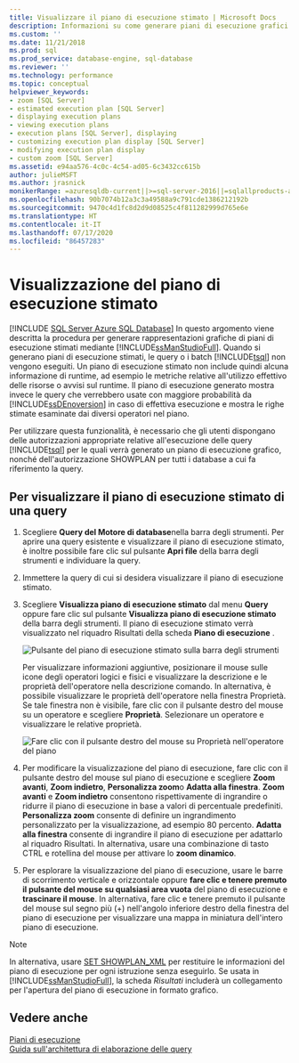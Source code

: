 ```yaml
---
title: Visualizzare il piano di esecuzione stimato | Microsoft Docs
description: Informazioni su come generare piani di esecuzione grafici stimati usando SQL Server Management Studio. Un piano di esecuzione stimato non contiene informazioni di runtime.
ms.custom: ''
ms.date: 11/21/2018
ms.prod: sql
ms.prod_service: database-engine, sql-database
ms.reviewer: ''
ms.technology: performance
ms.topic: conceptual
helpviewer_keywords:
- zoom [SQL Server]
- estimated execution plan [SQL Server]
- displaying execution plans
- viewing execution plans
- execution plans [SQL Server], displaying
- customizing execution plan display [SQL Server]
- modifying execution plan display
- custom zoom [SQL Server]
ms.assetid: e94aa576-4c0c-4c54-ad05-6c3432cc615b
author: julieMSFT
ms.author: jrasnick
monikerRange: =azuresqldb-current||>=sql-server-2016||=sqlallproducts-allversions||>=sql-server-linux-2017||=azuresqldb-mi-current
ms.openlocfilehash: 90b7074b12a3c3a49588a9c791cde1386212192b
ms.sourcegitcommit: 9470c4d1fc8d2d9d08525c4f811282999d765e6e
ms.translationtype: HT
ms.contentlocale: it-IT
ms.lasthandoff: 07/17/2020
ms.locfileid: "86457283"
---
```

# <a name="display-the-estimated-execution-plan"></a>Visualizzazione del piano di esecuzione stimato
[!INCLUDE [SQL Server Azure SQL Database](../../includes/applies-to-version/sql-asdb.md)]
  In questo argomento viene descritta la procedura per generare rappresentazioni grafiche di piani di esecuzione stimati mediante [!INCLUDE[ssManStudioFull](../../includes/ssmanstudiofull-md.md)]. Quando si generano piani di esecuzione stimati, le query o i batch [!INCLUDE[tsql](../../includes/tsql-md.md)] non vengono eseguiti. Un piano di esecuzione stimato non include quindi alcuna informazione di runtime, ad esempio le metriche relative all'utilizzo effettivo delle risorse o avvisi sul runtime. Il piano di esecuzione generato mostra invece le query che verrebbero usate con maggiore probabilità da [!INCLUDE[ssDEnoversion](../../includes/ssdenoversion-md.md)] in caso di effettiva esecuzione e mostra le righe stimate esaminate dai diversi operatori nel piano.  
  
 Per utilizzare questa funzionalità, è necessario che gli utenti dispongano delle autorizzazioni appropriate relative all'esecuzione delle query [!INCLUDE[tsql](../../includes/tsql-md.md)] per le quali verrà generato un piano di esecuzione grafico, nonché dell'autorizzazione SHOWPLAN per tutti i database a cui fa riferimento la query.  
  
## <a name="to-display-the-estimated-execution-plan-for-a-query"></a>Per visualizzare il piano di esecuzione stimato di una query  
  
1.  Scegliere **Query del Motore di database**nella barra degli strumenti. Per aprire una query esistente e visualizzare il piano di esecuzione stimato, è inoltre possibile fare clic sul pulsante **Apri file** della barra degli strumenti e individuare la query.  
  
2.  Immettere la query di cui si desidera visualizzare il piano di esecuzione stimato.  
  
3.  Scegliere **Visualizza piano di esecuzione stimato** dal menu **Query** oppure fare clic sul pulsante **Visualizza piano di esecuzione stimato** della barra degli strumenti. Il piano di esecuzione stimato verrà visualizzato nel riquadro Risultati della scheda **Piano di esecuzione** . 

    ![Pulsante del piano di esecuzione stimato sulla barra degli strumenti](../../relational-databases/performance/media/estimatedexecplantoolbar.png "Pulsante del piano di esecuzione stimato sulla barra degli strumenti")    

    Per visualizzare informazioni aggiuntive, posizionare il mouse sulle icone degli operatori logici e fisici e visualizzare la descrizione e le proprietà dell'operatore nella descrizione comando. In alternativa, è possibile visualizzare le proprietà dell'operatore nella finestra Proprietà. Se tale finestra non è visibile, fare clic con il pulsante destro del mouse su un operatore e scegliere **Proprietà**. Selezionare un operatore e visualizzare le relative proprietà.  

    ![Fare clic con il pulsante destro del mouse su Proprietà nell'operatore del piano](../../relational-databases/performance/media/planproperties.png "Fare clic con il pulsante destro del mouse su Proprietà nell'operatore del piano")    
  
4.  Per modificare la visualizzazione del piano di esecuzione, fare clic con il pulsante destro del mouse sul piano di esecuzione e scegliere **Zoom avanti**, **Zoom indietro**, **Personalizza zoom**o **Adatta alla finestra**. **Zoom avanti** e **Zoom indietro** consentono rispettivamente di ingrandire o ridurre il piano di esecuzione in base a valori di percentuale predefiniti. **Personalizza zoom** consente di definire un ingrandimento personalizzato per la visualizzazione, ad esempio 80 percento. **Adatta alla finestra** consente di ingrandire il piano di esecuzione per adattarlo al riquadro Risultati. In alternativa, usare una combinazione di tasto CTRL e rotellina del mouse per attivare lo **zoom dinamico**.  

5.  Per esplorare la visualizzazione del piano di esecuzione, usare le barre di scorrimento verticale e orizzontale oppure **fare clic e tenere premuto il pulsante del mouse su qualsiasi area vuota** del piano di esecuzione e **trascinare il mouse**. In alternativa, fare clic e tenere premuto il pulsante del mouse sul segno più (+) nell'angolo inferiore destro della finestra del piano di esecuzione per visualizzare una mappa in miniatura dell'intero piano di esecuzione.
 
> [!NOTE] 
> In alternativa, usare [SET SHOWPLAN_XML](../../t-sql/statements/set-showplan-xml-transact-sql.md) per restituire le informazioni del piano di esecuzione per ogni istruzione senza eseguirlo. Se usata in [!INCLUDE[ssManStudioFull](../../includes/ssmanstudiofull-md.md)], la scheda *Risultati* includerà un collegamento per l'apertura del piano di esecuzione in formato grafico.   
  
## <a name="see-also"></a>Vedere anche  
 [Piani di esecuzione](../../relational-databases/performance/execution-plans.md)    
 [Guida sull'architettura di elaborazione delle query](../../relational-databases/query-processing-architecture-guide.md)  
